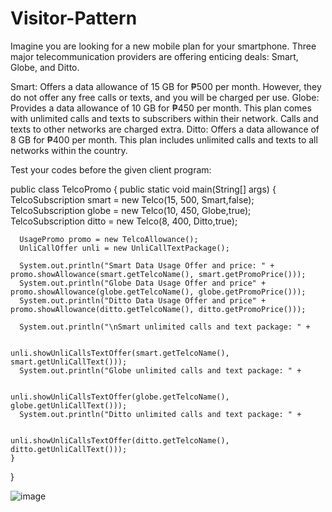 # Visitor-Pattern

Imagine you are looking for a new mobile plan for your smartphone. Three major telecommunication providers are offering enticing deals: Smart, Globe, and Ditto.

Smart: Offers a data allowance of 15 GB for ₱500 per month. However, they do not offer any free calls or texts, and you will be charged per use.
Globe: Provides a data allowance of 10 GB for ₱450 per month. This plan comes with unlimited calls and texts to subscribers within their network. Calls and texts to other networks are charged extra.
Ditto: Offers a data allowance of 8 GB for ₱400 per month. This plan includes unlimited calls and texts to all networks within the country.

Test your codes before the given client program:

  public class TelcoPromo {
    public static void main(String[] args) {
      TelcoSubscription smart = new Telco(15, 500, Smart,false);
      TelcoSubscription globe = new Telco(10, 450, Globe,true);
      TelcoSubscription ditto = new Telco(8, 400, Ditto,true);
  
      UsagePromo promo = new TelcoAllowance();
      UnliCallOffer unli = new UnliCallTextPackage();    
  
      System.out.println("Smart Data Usage Offer and price: " + promo.showAllowance(smart.getTelcoName(), smart.getPromoPrice()));
      System.out.println("Globe Data Usage Offer and price" + promo.showAllowance(globe.getTelcoName(), globe.getPromoPrice()));
      System.out.println("Ditto Data Usage Offer and price" + promo.showAllowance(ditto.getTelcoName(), ditto.getPromoPrice()));
  
      System.out.println("\nSmart unlimited calls and text package: " +
  
                                    unli.showUnliCallsTextOffer(smart.getTelcoName(), smart.getUnliCallText()));
      System.out.println("Globe unlimited calls and text package: " +
  
                                    unli.showUnliCallsTextOffer(globe.getTelcoName(), globe.getUnliCallText()));
      System.out.println("Ditto unlimited calls and text package: " +
  
                                     unli.showUnliCallsTextOffer(ditto.getTelcoName(), ditto.getUnliCallText()));
    }
  }

![image](https://github.com/user-attachments/assets/6c5ed1a7-b479-4017-862c-114b898d4611)
